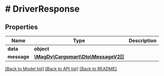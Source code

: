 # # DriverResponse

## Properties

Name | Type | Description | Notes
------------ | ------------- | ------------- | -------------
**data** | **object** |  |
**message** | [**\MagDv\Cargomart\Dto\MessageV2[]**](MessageV2.md) |  | [optional]

[[Back to Model list]](../../README.md#models) [[Back to API list]](../../README.md#endpoints) [[Back to README]](../../README.md)
